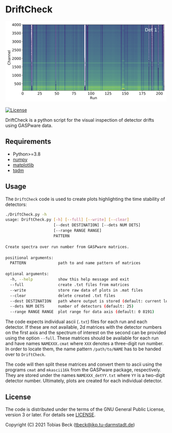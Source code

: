 # DriftCheck

![Exemplary visualization](media/det1.png)

[![License](https://img.shields.io/badge/License-GPL%20v3+-blue.svg)](LICENSE)

DriftCheck is a python script for the visual inspection of detector drifts using GASPware data.

## Requirements

* Python>=3.8
* [numpy](https://numpy.org/)
* [matplotlib](https://matplotlib.org/)
* [tqdm](https://tqdm.github.io/)

## Usage

The `DriftCheck` code is used to create plots highlighting the time stability of detectors:

```bash
./DriftCheck.py -h
usage: DriftCheck.py [-h] [--full] [--write] [--clear] 
					 [--dest DESTINATION] [--dets NUM DETS]
                     [--range RANGE RANGE]
                     PATTERN

Create spectra over run number from GASPware matrices.

positional arguments:
  PATTERN              path to and name pattern of matrices

optional arguments:
  -h, --help           show this help message and exit
  --full               create .txt files from matrices
  --write              store raw data of plots in .mat files
  --clear              delete created .txt files
  --dest DESTINATION   path where output is stored (default: current location)
  --dets NUM DETS      number of detectors (default: 25)
  --range RANGE RANGE  plot range for data axis (default: 0 8191)
```

The code expects individual ascii (`.txt`) files for each run and each detector.
If these are not available, 2d matrices with the detector numbers on the first axis 
and the spectrum of interest on the second can be provided using the option `--full`.
These matrices should be available for each run and have names `NAMEXXX.cmat`
where `XXX` denotes a three-digit run number.
In order to locate them, the name pattern `/path/to/NAME` 
has to be handed over to `DriftCheck`.

The code will then split these matrices and convert them to ascii 
using the programs `cmat` and `mkascii16k` from the GASPware package, respectively.
They are stored under the names `NAMEXXX_detYY.txt` 
where `YY` is a two-digit detector number.
Ultimately, plots are created for each individual detector.

## License

The code is distributed under the 
terms of the GNU General Public License, version 3 or later.
For details see [LICENSE](LICENSE).

Copyright (C) 2021 Tobias Beck (tbeck@ikp.tu-darmstadt.de)

